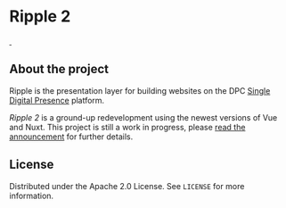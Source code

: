 # Ripple 2

<a href="https://vuejs.org/">
  <img src="https://img.shields.io/badge/vue.js-3-brightgreen" alt="">
</a>
<a href="https://v3.nuxtjs.org/">
  <img src="https://img.shields.io/badge/nuxt-3-lightgrey" alt="">
</a>

## About the project

Ripple is the presentation layer for building websites on the DPC [Single Digital Presence](https://www.vic.gov.au/single-digital-presence) platform.

_Ripple 2_ is a ground-up redevelopment using the newest versions of Vue and Nuxt. This project is still a work in progress, please [read the announcement](https://github.com/dpc-sdp/ripple-framework/discussions/69) for further details.

## License

Distributed under the Apache 2.0 License. See `LICENSE` for more information.
